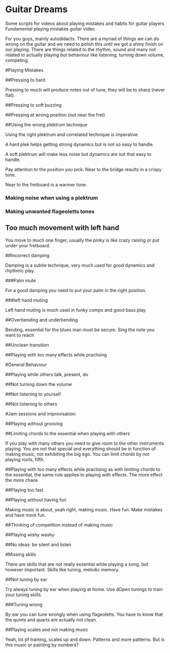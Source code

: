 # Guitar Dreams

Some scripts for videos about playing mistakes and habits for guitar players
Fundamental playing mistakes guitar video

For you guys, mainly autodidacts. There are a myriad of things we can do wrong on the guitar and we need to polish this until we got a shiny finish on our playing. There are things related to the rhythm, sound and many not related to actually playing but behaviour like listening, turning down volume, competing.


#Playing Mistakes

##Pressing to hard

Pressing to much will produce notes out of tune, they will be to sharp (never flat).

##Pressing to soft
buzzing

##Pressing at wrong position (not near the fret)


##Using the wrong plektrum technique

Using the right plektrum and correlated technique is imperative.

A hard plek helps getting strong dynamics but is not so easy to handle.

A soft plektrum will make less noise but dynamics are not that easy to handle.

Pay attention to the position you pick. Near to the bridge results in a crispy tone.

Near to the fretboard is a warmer tone.

### Making noise when using a plektrum

### Making unwanted flageoletts tones


## Too much movement with left hand

You move to much one finger, usually the pinky is like crazy raising or put under your fretboard.

##Incorrect damping

Damping is a subtle technique, very much used for good dynamics and rhythmic play.

###Palm mute

For a good damping you need to put your palm in the right position.

###left hand muting

Left hand muting is much used in funky comps and good bass play.

##Overbending and underbending

Bending, essential for the blues man must be secure. Sing the note you want to reach

##Unclean transition

##Playing with too many effects while practising

#General Behaviour

##Playing while others talk, present, do

##Not turning down the volume

##Not listening to yourself

##Not listening to others

#Jam sessions and improvisation:

##Playing without grooving

##Limiting chords to the essential when playing with others

If you play with many others you need to give room to the other instruments playing. You are not that special and everything should be in function of making music, not exhibiting the big ego.
You can limit chords by not playing roots, fifth. 

##Playing with too many effects while practising
as with limiting chords to the essential, the same rule applies to playing with effects. The more effect the more chaos

##Playing too fast

##Playing without having fun

Making music is about, yeah right, making music. Have fun. Make mistakes and have more fun.

##Thinking of competition instead of making music 

##Playing wishy washy

##No ideas: be silent and listen

#Missing skills

There are skills that are not really essential while playing a song, but however important.
Skills like tuning, melodic memory.

##Not tuning by ear

Try always tuning by ear when playing at home. Use dOpen tunings to train your tuning skills.

###Tuning wrong

By ear you can tune wrongly when using flageoletts. You have to know that the quints and quarts are actually not clean.


##Playing scales and not making music

Yeah, lot pf training, scales up and down. Patterns and more patterns. But is this music or painting by numbers?



